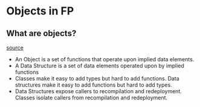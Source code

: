 # Objects in FP

## What are objects?
[source](https://blog.cleancoder.com/uncle-bob/2019/06/16/ObjectsAndDataStructures.html)
- An Object is a set of functions that operate upon implied data elements.
- A Data Structure is a set of data elements operated upon by implied functions
- Classes make it easy to add types but hard to add functions. Data structures make it easy to add functions but hard to add types.
- Data Structures expose callers to recompilation and redeployment. Classes isolate callers from recompilation and redeployment.


